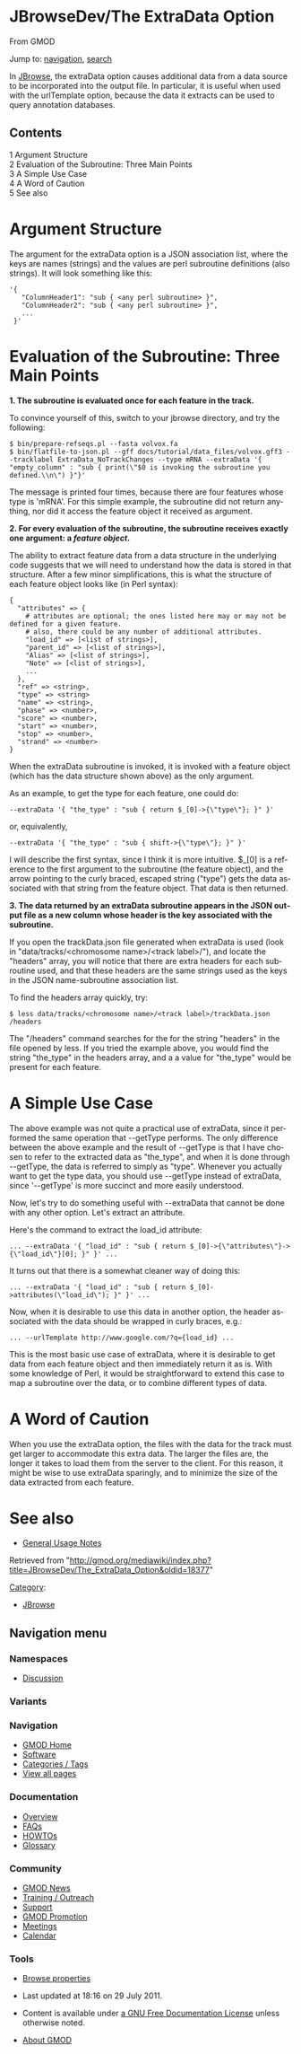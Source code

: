 <div id="mw-page-base" class="noprint">

</div>

<div id="mw-head-base" class="noprint">

</div>

<div id="content" class="mw-body" role="main">

<span id="top"></span>

<div id="mw-js-message" style="display:none;">

</div>



# <span dir="auto">JBrowseDev/The ExtraData Option</span>

<div id="bodyContent">

<div id="siteSub">

From GMOD

</div>

<div id="contentSub">

</div>

<div id="jump-to-nav" class="mw-jump">

Jump to: [navigation](#mw-navigation), [search](#p-search)

</div>

<div id="mw-content-text" class="mw-content-ltr" lang="en" dir="ltr">

In [JBrowse](../JBrowse.1 "JBrowse"), the extraData option causes
additional data from a data source to be incorporated into the output
file. In particular, it is useful when used with the urlTemplate option,
because the data it extracts can be used to query annotation databases.

<div id="toc" class="toc">

<div id="toctitle">

## Contents

</div>

- [<span class="tocnumber">1</span> <span class="toctext">Argument
  Structure</span>](#Argument_Structure)
- [<span class="tocnumber">2</span> <span class="toctext">Evaluation of
  the Subroutine: Three Main
  Points</span>](#Evaluation_of_the_Subroutine:_Three_Main_Points)
- [<span class="tocnumber">3</span> <span class="toctext">A Simple Use
  Case</span>](#A_Simple_Use_Case)
- [<span class="tocnumber">4</span> <span class="toctext">A Word of
  Caution</span>](#A_Word_of_Caution)
- [<span class="tocnumber">5</span> <span class="toctext">See
  also</span>](#See_also)

</div>

# <span id="Argument_Structure" class="mw-headline">Argument Structure</span>

The argument for the extraData option is a JSON association list, where
the keys are names (strings) and the values are perl subroutine
definitions (also strings). It will look something like this:

    '{
       "ColumnHeader1": "sub { <any perl subroutine> }",
       "ColumnHeader2": "sub { <any perl subroutine> }",
       ...
     }'

# <span id="Evaluation_of_the_Subroutine:_Three_Main_Points" class="mw-headline">Evaluation of the Subroutine: Three Main Points</span>

**1. The subroutine is evaluated once for each feature in the track.**

To convince yourself of this, switch to your jbrowse directory, and try
the following:

    $ bin/prepare-refseqs.pl --fasta volvox.fa
    $ bin/flatfile-to-json.pl --gff docs/tutorial/data_files/volvox.gff3 --tracklabel ExtraData_NoTrackChanges --type mRNA --extraData '{ "empty_column" : "sub { print(\"$0 is invoking the subroutine you defined.\\n\") }"}'

The message is printed four times, because there are four features whose
type is 'mRNA'. For this simple example, the subroutine did not return
anything, nor did it access the feature object it received as argument.

**2. For every evaluation of the subroutine, the subroutine receives
exactly one argument: a *feature object*.**

The ability to extract feature data from a data structure in the
underlying code suggests that we will need to understand how the data is
stored in that structure. After a few minor simplifications, this is
what the structure of each feature object looks like (in Perl syntax):

    {
      "attributes" => {
        # attributes are optional; the ones listed here may or may not be defined for a given feature.
        # also, there could be any number of additional attributes.
        "load_id" => [<list of strings>],
        "parent_id" => [<list of strings>],
        "Alias" => [<list of strings>],
        "Note" => [<list of strings>],
        ...
      },
      "ref" => <string>,
      "type" => <string>
      "name" => <string>,
      "phase" => <number>,
      "score" => <number>,
      "start" => <number>,
      "stop" => <number>,
      "strand" => <number>
    }

When the extraData subroutine is invoked, it is invoked with a feature
object (which has the data structure shown above) as the only argument.

As an example, to get the type for each feature, one could do:

    --extraData '{ "the_type" : "sub { return $_[0]->{\"type\"}; }" }'

or, equivalently,

    --extraData '{ "the_type" : "sub { shift->{\"type\"}; }" }'

I will describe the first syntax, since I think it is more intuitive.
\$\_\[0\] is a reference to the first argument to the subroutine (the
feature object), and the arrow pointing to the curly braced, escaped
string ("type") gets the data associated with that string from the
feature object. That data is then returned.

**3. The data returned by an extraData subroutine appears in the JSON
output file as a new column whose header is the key associated with the
subroutine.**

If you open the trackData.json file generated when extraData is used
(look in "data/tracks/\<chromosome name\>/\<track label\>/"), and locate
the "headers" array, you will notice that there are extra headers for
each subroutine used, and that these headers are the same strings used
as the keys in the JSON name-subroutine association list.

To find the headers array quickly, try:

    $ less data/tracks/<chromosome name>/<track label>/trackData.json
    /headers

The "/headers" command searches for the for the string "headers" in the
file opened by less. If you tried the example above, you would find the
string "the_type" in the headers array, and a a value for "the_type"
would be present for each feature.

# <span id="A_Simple_Use_Case" class="mw-headline">A Simple Use Case</span>

The above example was not quite a practical use of extraData, since it
performed the same operation that --getType performs. The only
difference between the above example and the result of --getType is that
I have chosen to refer to the extracted data as "the_type", and when it
is done through --getType, the data is referred to simply as "type".
Whenever you actually want to get the type data, you should use
--getType instead of extraData, since '--getType' is more succinct and
more easily understood.

Now, let's try to do something useful with --extraData that cannot be
done with any other option. Let's extract an attribute.

Here's the command to extract the load_id attribute:

    ... --extraData '{ "load_id" : "sub { return $_[0]->{\"attributes\"}->{\"load_id\"}[0]; }" }' ...

It turns out that there is a somewhat cleaner way of doing this:

    ... --extraData '{ "load_id" : "sub { return $_[0]->attributes(\"load_id\"); }" }' ...

Now, when it is desirable to use this data in another option, the header
associated with the data should be wrapped in curly braces, e.g.:

    ... --urlTemplate http://www.google.com/?q={load_id} ...

This is the most basic use case of extraData, where it is desirable to
get data from each feature object and then immediately return it as is.
With some knowledge of Perl, it would be straightforward to extend this
case to map a subroutine over the data, or to combine different types of
data.

# <span id="A_Word_of_Caution" class="mw-headline">A Word of Caution</span>

When you use the extraData option, the files with the data for the track
must get larger to accommodate this extra data. The larger the files
are, the longer it takes to load them from the server to the client. For
this reason, it might be wise to use extraData sparingly, and to
minimize the size of the data extracted from each feature.

# <span id="See_also" class="mw-headline">See also</span>

- <a href="General_Usage" class="mw-redirect"
  title="JBrowseDev/General Usage">General Usage Notes</a>

</div>

<div class="printfooter">

Retrieved from
"<http://gmod.org/mediawiki/index.php?title=JBrowseDev/The_ExtraData_Option&oldid=18377>"

</div>

<div id="catlinks" class="catlinks">

<div id="mw-normal-catlinks" class="mw-normal-catlinks">

[Category](../Special:Categories "Special:Categories"):

- [JBrowse](../Category%3AJBrowse "Category%3AJBrowse")

</div>

</div>

<div class="visualClear">

</div>

</div>

</div>

<div id="mw-navigation">

## Navigation menu

<div id="mw-head">



<div id="left-navigation">

<div id="p-namespaces" class="vectorTabs" role="navigation"
aria-labelledby="p-namespaces-label">

### Namespaces


- <span id="ca-talk"><a
  href="http://gmod.org/mediawiki/index.php?title=Talk:JBrowseDev/The_ExtraData_Option&amp;action=edit&amp;redlink=1"
  accesskey="t"
  title="Discussion about the content page [t]">Discussion</a></span>

</div>

<div id="p-variants" class="vectorMenu emptyPortlet" role="navigation"
aria-labelledby="p-variants-label">

### 

### Variants[](#)

<div class="menu">

</div>

</div>

</div>





</div>

</div>

</div>

<div id="mw-panel">

<div id="p-logo" role="banner">

<a href="../Main_Page"
style="background-image: url(../../images/GMOD-cogs.png);"
title="Visit the main page"></a>

</div>

<div id="p-Navigation" class="portal" role="navigation"
aria-labelledby="p-Navigation-label">

### Navigation

<div class="body">

- <span id="n-GMOD-Home">[GMOD Home](../Main_Page)</span>
- <span id="n-Software">[Software](../GMOD_Components)</span>
- <span id="n-Categories-.2F-Tags">[Categories /
  Tags](../Categories)</span>
- <span id="n-View-all-pages">[View all
  pages](../Special:AllPages)</span>

</div>

</div>

<div id="p-Documentation" class="portal" role="navigation"
aria-labelledby="p-Documentation-label">

### Documentation

<div class="body">

- <span id="n-Overview">[Overview](../Overview)</span>
- <span id="n-FAQs">[FAQs](../Category%3AFAQ)</span>
- <span id="n-HOWTOs">[HOWTOs](../Category%3AHOWTO)</span>
- <span id="n-Glossary">[Glossary](../Glossary)</span>

</div>

</div>

<div id="p-Community" class="portal" role="navigation"
aria-labelledby="p-Community-label">

### Community

<div class="body">

- <span id="n-GMOD-News">[GMOD News](../GMOD_News)</span>
- <span id="n-Training-.2F-Outreach">[Training /
  Outreach](../Training_and_Outreach)</span>
- <span id="n-Support">[Support](../Support)</span>
- <span id="n-GMOD-Promotion">[GMOD Promotion](../GMOD_Promotion)</span>
- <span id="n-Meetings">[Meetings](../Meetings)</span>
- <span id="n-Calendar">[Calendar](../Calendar)</span>

</div>

</div>

<div id="p-tb" class="portal" role="navigation"
aria-labelledby="p-tb-label">

### Tools

<div class="body">


- <span id="t-smwbrowselink"><a href="../Special%3ABrowse/JBrowseDev-2FThe_ExtraData_Option"
  rel="smw-browse">Browse properties</a></span>


</div>

</div>

</div>

</div>

<div id="footer" role="contentinfo">

- <span id="footer-info-lastmod">Last updated at 18:16 on 29 July
  2011.</span>
<!-- - <span id="footer-info-viewcount">11,760 page views.</span> -->
- <span id="footer-info-copyright">Content is available under
  <a href="http://www.gnu.org/licenses/fdl-1.3.html" class="external"
  rel="nofollow">a GNU Free Documentation License</a> unless otherwise
  noted.</span>

<!-- -->

- <span id="footer-places-about">[About
  GMOD](../GMOD:About "GMOD:About")</span>

<!-- -->






</div>
